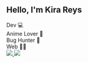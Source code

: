 ## Hello, I'm Kira Reys 
Dev 💻 <br>
Anime Lover 🤩 <br>
Bug Hunter 🔫 <br> 
Web 🐱‍💻 <br>
<a href="https://discord.com/"><img src="https://img.shields.io/badge/Discord-Kira%20Reys%232749-blue?style=plastic&logo=discord.svg" /> </a>
<a href="https://instagram.com/kira.reys"><img src="https://img.shields.io/badge/Instagram-Kira%20Reys-purple?style=plastic&logo=instagram"/> </a>


